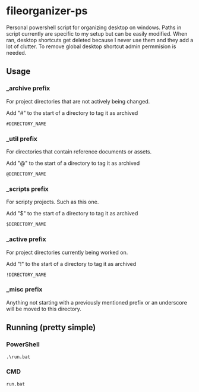 # fileorganizer-ps

Personal powershell script for organizing desktop on windows.
Paths in script currently are specific to my setup but can be easily modified.
When ran, desktop shortcuts get deleted because I never use them and they add a lot of clutter. To remove global desktop shortcut admin permmision is needed.

## Usage

### _archive prefix

For project directories that are not actively being changed.

Add "#" to the start of a directory to tag it as archived

```
#DIRECTORY_NAME
```

### _util prefix

For directories that contain reference documents or assets.

Add "@" to the start of a directory to tag it as archived

```
@DIRECTORY_NAME
```

### _scripts prefix

For scripty projects. Such as this one.

Add "$" to the start of a directory to tag it as archived

```
$DIRECTORY_NAME
```

### _active prefix

For project directories currently being worked on.

Add "!" to the start of a directory to tag it as archived

```
!DIRECTORY_NAME
```

### _misc prefix

Anything not starting with a previously mentioned prefix or an underscore will be moved to this directory.

## Running (pretty simple)

### PowerShell
```
.\run.bat
```

### CMD
``` cmd
run.bat
```
